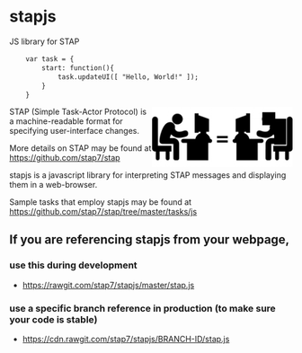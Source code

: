 # stapjs
JS library for STAP

        var task = {
            start: function(){
                task.updateUI([ "Hello, World!" ]);
            }
        }


<img src="https://raw.githubusercontent.com/stap7/stap/master/pres/stap-icon.png" width=250 align=right>
STAP (Simple Task-Actor Protocol) is a machine-readable format for specifying user-interface changes. 

More details on STAP may be found at https://github.com/stap7/stap

stapjs is a javascript library for interpreting STAP messages and displaying them in a web-browser.

Sample tasks that employ stapjs may be found at https://github.com/stap7/stap/tree/master/tasks/js


## If you are referencing stapjs from your webpage,

### use this during development

* https://rawgit.com/stap7/stapjs/master/stap.js

### use a specific branch reference in production (to make sure your code is stable)

* https://cdn.rawgit.com/stap7/stapjs/BRANCH-ID/stap.js

